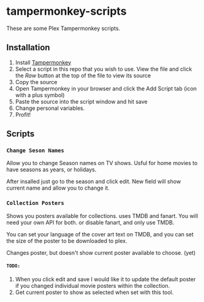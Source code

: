 # tampermonkey-scripts

These are some Plex Tampermonkey scripts.

## Installation

1. Install [Tampermonkey](https://tampermonkey.net/)
1. Select a script in this repo that you wish to use. View the file and click the _Raw_ button at the top of the file to view its source
1. Copy the source
1. Open Tampermonkey in your browser and click the Add Script tab (icon with a plus symbol)
1. Paste the source into the script window and hit save
1. Change personal variables. 
1. Profit!

## Scripts

### `Change Seson Names`

Allow you to change Season names on TV shows. Usful for home movies to have seasons as years, or holidays.

After insalled just go to the season and click edit. New field will show current name and allow you to change it.

### `Collection Posters`

Shows you posters available for collections. uses TMDB and fanart.
You will need your own API for both. or disable fanart, and only use TMDB.

You can set your language of the cover art text on TMDB, and you can set the size of the poster to be downloaded to plex.

Changes poster, but doesn't show current poster available to choose. (yet)

#### `TODO:`
1. When you click edit and save I would like it to update the default poster if you changed individual movie posters within the collection.
1. Get current poster to show as selected when set with this tool.
